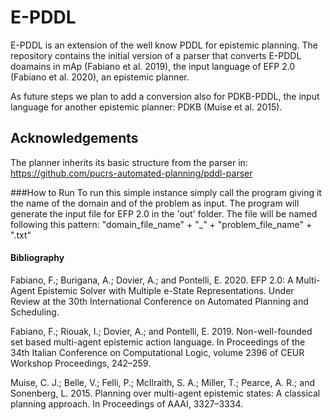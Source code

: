 # E-PDDL

E-PDDL is an extension of the well know PDDL for epistemic planning.
The repository contains the initial version of a parser that converts E-PDDL doamains in mAp (Fabiano et al. 2019), the input language of EFP 2.0 (Fabiano et al. 2020), an epistemic planner.

As future steps we plan to add a conversion also for PDKB-PDDL, the input language for another epistemic planner: PDKB (Muise et al. 2015).

## Acknowledgements
The planner inherits its basic structure from the parser in: https://github.com/pucrs-automated-planning/pddl-parser

###How to Run
To run this simple instance simply call the program giving it the name of the domain and of the problem as input.
The program will generate the input file for EFP 2.0 in the 'out' folder.
The file will be named following this pattern: "domain_file_name" + "_" + "problem_file_name" + ".txt"

#### Bibliography
Fabiano, F.; Burigana, A.; Dovier, A.; and Pontelli, E. 2020.
EFP 2.0: A Multi-Agent Epistemic Solver with Multiple e-State Representations.
Under Review at the 30th International Conference on Automated Planning and Scheduling.


Fabiano, F.; Riouak, I.; Dovier, A.; and Pontelli, E. 2019.
Non-well-founded set based multi-agent epistemic action language.
In Proceedings of the 34th Italian Conference on Computational Logic, volume 2396 of CEUR Workshop Proceedings, 242–259.

Muise, C. J.; Belle, V.; Felli, P.; McIlraith, S. A.; Miller, T.; Pearce, A. R.; and Sonenberg, L. 2015.
Planning over multi-agent epistemic states: A classical planning  approach.
In Proceedings of AAAI, 3327–3334.
